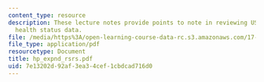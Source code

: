 ```yaml
---
content_type: resource
description: These lecture notes provide points to note in reviewing US and comparitive
  health status data.
file: /media/https%3A/open-learning-course-data-rc.s3.amazonaws.com/17-315-comparative-health-policy-fall-2004/7e13202d92af3ea34cef1cbdcad716d0_hp_expnd_rsrs.pdf
file_type: application/pdf
resourcetype: Document
title: hp_expnd_rsrs.pdf
uid: 7e13202d-92af-3ea3-4cef-1cbdcad716d0
---
```

